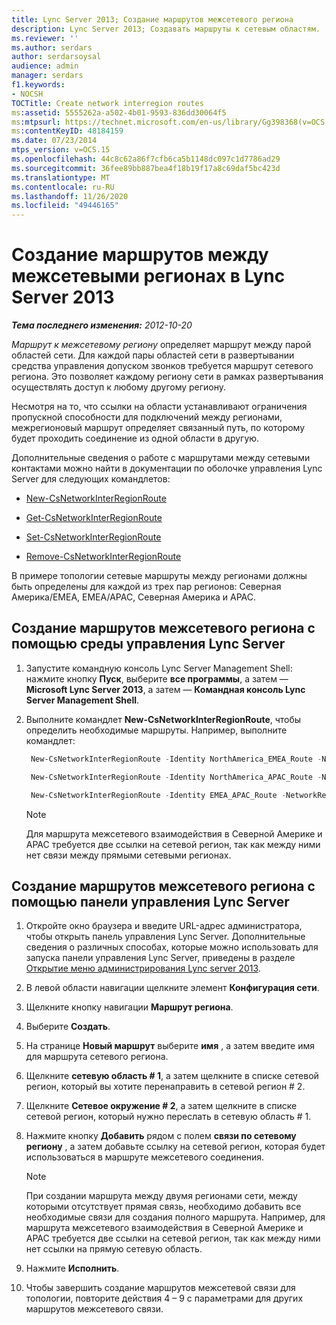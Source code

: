 ```yaml
---
title: Lync Server 2013; Создание маршрутов межсетевого региона
description: Lync Server 2013; Создавать маршруты к сетевым областям.
ms.reviewer: ''
ms.author: serdars
author: serdarsoysal
audience: admin
manager: serdars
f1.keywords:
- NOCSH
TOCTitle: Create network interregion routes
ms:assetid: 5555262a-a502-4b01-9593-836dd30064f5
ms:mtpsurl: https://technet.microsoft.com/en-us/library/Gg398368(v=OCS.15)
ms:contentKeyID: 48184159
ms.date: 07/23/2014
mtps_version: v=OCS.15
ms.openlocfilehash: 44c8c62a86f7cfb6ca5b1148dc097c1d7786ad29
ms.sourcegitcommit: 36fee89bb887bea4f18b19f17a8c69daf5bc423d
ms.translationtype: MT
ms.contentlocale: ru-RU
ms.lasthandoff: 11/26/2020
ms.locfileid: "49446165"
---
```

# <a name="create-network-interregion-routes-in-lync-server-2013"></a>Создание маршрутов между межсетевыми регионах в Lync Server 2013

<div data-xmlns="http://www.w3.org/1999/xhtml">

<div class="topic" data-xmlns="http://www.w3.org/1999/xhtml" data-msxsl="urn:schemas-microsoft-com:xslt" data-cs="https://msdn.microsoft.com/">

<div data-asp="https://msdn2.microsoft.com/asp">



</div>

<div id="mainSection">

<div id="mainBody">

<span> </span>

_**Тема последнего изменения:** 2012-10-20_

*Маршрут к межсетевому региону* определяет маршрут между парой областей сети. Для каждой пары областей сети в развертывании средства управления допуском звонков требуется маршрут сетевого региона. Это позволяет каждому региону сети в рамках развертывания осуществлять доступ к любому другому региону.

Несмотря на то, что ссылки на области устанавливают ограничения пропускной способности для подключений между регионами, межрегионовый маршрут определяет связанный путь, по которому будет проходить соединение из одной области в другую.

Дополнительные сведения о работе с маршрутами между сетевыми контактами можно найти в документации по оболочке управления Lync Server для следующих командлетов:

  - [New-CsNetworkInterRegionRoute](https://docs.microsoft.com/powershell/module/skype/New-CsNetworkInterRegionRoute)

  - [Get-CsNetworkInterRegionRoute](https://docs.microsoft.com/powershell/module/skype/Get-CsNetworkInterRegionRoute)

  - [Set-CsNetworkInterRegionRoute](https://docs.microsoft.com/powershell/module/skype/Set-CsNetworkInterRegionRoute)

  - [Remove-CsNetworkInterRegionRoute](https://docs.microsoft.com/powershell/module/skype/Remove-CsNetworkInterRegionRoute)

В примере топологии сетевые маршруты между регионами должны быть определены для каждой из трех пар регионов: Северная Америка/EMEA, EMEA/APAC, Северная Америка и APAC.

<div>

## <a name="to-create-network-interregion-routes-by-using-lync-server-management-shell"></a>Создание маршрутов межсетевого региона с помощью среды управления Lync Server

1.  Запустите командную консоль Lync Server Management Shell: нажмите кнопку **Пуск**, выберите **все программы**, а затем — **Microsoft Lync Server 2013**, а затем — **Командная консоль Lync Server Management Shell**.

2.  Выполните командлет **New-CsNetworkInterRegionRoute**, чтобы определить необходимые маршруты. Например, выполните командлет:
    
       ```PowerShell
        New-CsNetworkInterRegionRoute -Identity NorthAmerica_EMEA_Route -NetworkRegionID1 NorthAmerica -NetworkRegionID2 EMEA -NetworkRegionLinkIDs "NA-EMEA-LINK"
       ```
    
       ```PowerShell
        New-CsNetworkInterRegionRoute -Identity NorthAmerica_APAC_Route -NetworkRegionID1 NorthAmerica -NetworkRegionID2 APAC -NetworkRegionLinkIDs "NA-EMEA-LINK, EMEA-APAC-LINK"
       ```
    
       ```PowerShell
        New-CsNetworkInterRegionRoute -Identity EMEA_APAC_Route -NetworkRegionID1 EMEA -NetworkRegionID2 APAC -NetworkRegionLinkIDs "EMEA-APAC-LINK"
       ```
    
    <div class=" ">
    

    > [!NOTE]  
    > Для маршрута межсетевого взаимодействия в Северной Америке и APAC требуется две ссылки на сетевой регион, так как между ними нет связи между прямыми сетевыми регионах.

    
    </div>

</div>

<div>

## <a name="to-create-network-interregion-routes-by-using-lync-server-control-panel"></a>Создание маршрутов межсетевого региона с помощью панели управления Lync Server

1.  Откройте окно браузера и введите URL-адрес администратора, чтобы открыть панель управления Lync Server. Дополнительные сведения о различных способах, которые можно использовать для запуска панели управления Lync Server, приведены в разделе [Открытие меню администрирования Lync server 2013](lync-server-2013-open-lync-server-administrative-tools.md).

2.  В левой области навигации щелкните элемент **Конфигурация сети**.

3.  Щелкните кнопку навигации **Маршрут региона**.

4.  Выберите **Создать**.

5.  На странице **Новый маршрут** выберите **имя** , а затем введите имя для маршрута сетевого региона.

6.  Щелкните **сетевую область \# 1**, а затем щелкните в списке сетевой регион, который вы хотите перенаправить в сетевой регион \# 2.

7.  Щелкните **Сетевое окружение \# 2**, а затем щелкните в списке сетевой регион, который нужно переслать в сетевую область \# 1.

8.  Нажмите кнопку **Добавить** рядом с полем **связи по сетевому региону** , а затем добавьте ссылку на сетевой регион, которая будет использоваться в маршруте межсетевого соединения.
    
    <div class=" ">
    

    > [!NOTE]  
    > При создании маршрута между двумя регионами сети, между которыми отсутствует прямая связь, необходимо добавить все необходимые связи для создания полного маршрута. Например, для маршрута межсетевого взаимодействия в Северной Америке и APAC требуется две ссылки на сетевой регион, так как между ними нет ссылки на прямую сетевую область.

    
    </div>

9.  Нажмите **Исполнить**.

10. Чтобы завершить создание маршрутов межсетевой связи для топологии, повторите действия 4 – 9 с параметрами для других маршрутов межсетевого связи.

</div>

</div>

<span> </span>

</div>

</div>

</div>


